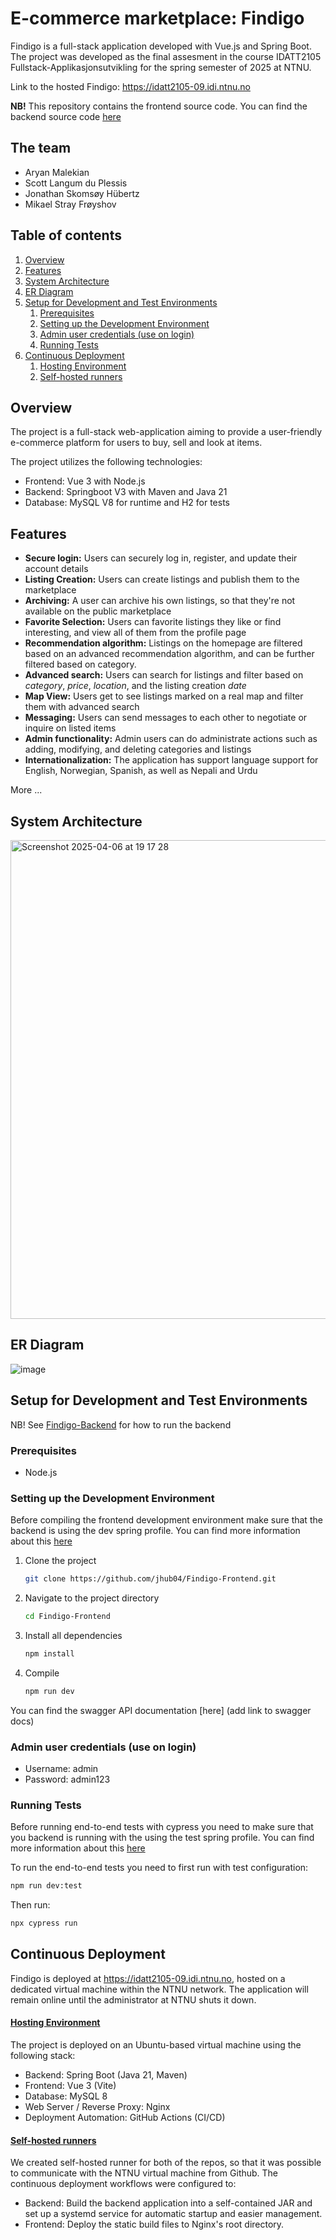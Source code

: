 # E-commerce marketplace: Findigo
Findigo is a full-stack application developed with Vue.js and Spring Boot. 
The project was developed as the final assesment in the course IDATT2105 Fullstack-Applikasjonsutvikling
for the spring semester of 2025 at NTNU.

Link to the hosted Findigo: https://idatt2105-09.idi.ntnu.no 

**NB!** This repository contains the frontend source code. You can find the backend source code [here](https://github.com/jhub04/Findigo.git) 

## The team
- Aryan Malekian
- Scott Langum du Plessis
- Jonathan Skomsøy Hübertz
- Mikael Stray Frøyshov

## Table of contents
1. [Overview](#Overview)
2. [Features](#Features)
3. [System Architecture](#System-Architecture)
4. [ER Diagram](#ER-Diagram)
5. [Setup for Development and Test Environments](#Setup-for-Development-and-Test-Environments)
      1. [Prerequisites](#Prerequisites)
      2. [Setting up the Development Environment](#Setting-up-the-Development-Environment)
      3. [Admin user credentials (use on login)](#Admin-user-credentials-(use-on-login))
      4. [Running Tests](#Running-Tests)
6. [Continuous Deployment](#Continuous-Deployment)
      1. [Hosting Environment](#Hosting-Environment)
      2. [Self-hosted runners](#Self-hosted-runners)


## Overview
The project is a full-stack web-application aiming to provide a user-friendly
e-commerce platform for users to buy, sell and look at items.

The project utilizes the following technologies:
- Frontend: Vue 3 with Node.js
- Backend: Springboot V3 with Maven and Java 21
- Database: MySQL V8 for runtime and H2 for tests

## Features
- **Secure login:** Users can securely log in, register, and update their account details
- **Listing Creation:** Users can create listings and publish them to the marketplace
- **Archiving:** A user can archive his own listings, so that they're not available on the public marketplace
- **Favorite Selection:** Users can favorite listings they like or find interesting, and view all of them from the profile page 
- **Recommendation algorithm:** Listings on the homepage are filtered based on an advanced recommendation algorithm, and can be further filtered based on category.
- **Advanced search:** Users can search for listings and filter based on *category*, *price*, *location*, and the listing creation *date*
- **Map View:** Users get to see listings marked on a real map and filter them with advanced search
- **Messaging:** Users can send messages to each other to negotiate or inquire on listed items
- **Admin functionality:** Admin users can do administrate actions such as adding, modifying, and deleting categories and listings
- **Internationalization:** The application has support language support for English, Norwegian, Spanish, as well as Nepali and Urdu

More ...

## System Architecture
<img width="766" alt="Screenshot 2025-04-06 at 19 17 28" src="https://github.com/user-attachments/assets/7645299b-3fe0-474c-b22d-4bb96667d6af" />

## ER Diagram
![image](https://github.com/user-attachments/assets/a2be6e4a-e77e-4629-9c1f-aeb35cc3fc0d)


## Setup for Development and Test Environments 
NB! See [Findigo-Backend](https://github.com/jhub04/Findigo.git) for how to run the backend

### Prerequisites 
- Node.js 

### Setting up the Development Environment
Before compiling the frontend development environment make sure that the backend is using the dev spring profile. You can find more information about this [here](https://github.com/jhub04/Findigo/blob/master/README.md)

1. Clone the project
    ```bash
    git clone https://github.com/jhub04/Findigo-Frontend.git
    ```
2. Navigate to the project directory
   ```bash
   cd Findigo-Frontend
   ```
3. Install all dependencies
   ```bash
   npm install
   ```
4. Compile
   ```bash
   npm run dev
   ```

You can find the swagger API documentation [here] (add link to swagger docs)

### Admin user credentials (use on login)
- Username: admin
- Password: admin123

### Running Tests
Before running end-to-end tests with cypress you need to make sure that you backend is running with the using the test spring profile. You can find more information about this [here](https://github.com/jhub04/Findigo/blob/master/README.md)
 
To run the end-to-end tests you need to first run with test configuration:
```bash
npm run dev:test 
```

Then run:
```bash
npx cypress run
```

## Continuous Deployment
Findigo is deployed at https://idatt2105-09.idi.ntnu.no, hosted on a dedicated virtual machine within the NTNU network. The application will remain online until the administrator at NTNU shuts it down.

#### <u>Hosting Environment</u>
The project is deployed on an Ubuntu-based virtual machine using the following stack:
- Backend: Spring Boot (Java 21, Maven)
- Frontend: Vue 3 (Vite)
- Database: MySQL 8
- Web Server / Reverse Proxy: Nginx
- Deployment Automation: GitHub Actions (CI/CD)



#### <u>Self-hosted runners</u>
We created self-hosted runner for both of the repos, so that it was possible to communicate with the NTNU virtual machine from Github.
The continuous deployment workflows were configured to:
- Backend: Build the backend application into a self-contained JAR and set up a systemd service for automatic startup and easier management.
- Frontend: Deploy the static build files to Nginx's root directory.  





